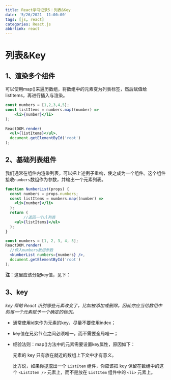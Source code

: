 ```yaml
---
title: React学习记录5：列表&Key
date: '5/26/2021  11:00:00'
tags: [js, react]
categories: React.js
abbrlink: react
---
```


# 列表&Key

## 1、渲染多个组件

可以使用map()来遍历数组，将数组中的元素变为列表标签，然后赋值给listItems，再进行插入与渲染。

```jsx
const numbers = [1,2,3,4,5];
const listItems = numbers.map((number) =>
	<li>{number}</li>
);
  
ReactDOM.render(
  <ul>{listItems}</ul>,
  document.getElementById('root')
);                                                        
```

## 2、基础列表组件

我们通常在组件内渲染列表，可以把上述例子重构，使之成为一个组件。这个组件接收`numbers`数组作为参数，并输出一个元素列表。

```jsx
function NumberList(props) {
  const numbers = props.numbers;
  const listItems = numbers.map((number) =>
    <li>{number}</li>
  );
  return (
		//返回一个ul列表
    <ul>{listItems}</ul>
  );
}

const numbers = [1, 2, 3, 4, 5];
ReactDOM.render(
  //传入numbers数组参数
  <NumberList numbers={numbers} />,
  document.getElementById('root')
);
```

**注**：这里应该分配key值，见下：

## 3、key

*key 帮助 React 识别哪些元素改变了，比如被添加或删除。因此你应当给数组中的每一个元素赋予一个确定的标识。*

- 通常使用id来作为元素的key，尽量不要使用index；

- key值在兄弟节点之间必须唯一，而不需要全局唯一；

- 经验法则：map()方法中的元素需要设置key属性，原因如下：

  元素的 key 只有放在就近的数组上下文中才有意义。

  比方说，如果你[提取](https://zh-hans.reactjs.org/docs/components-and-props.html#extracting-components)出一个 `ListItem` 组件，你应该把 key 保留在数组中的这个 `<ListItem />` 元素上，而不是放在 `ListItem` 组件中的 `<li>` 元素上。

